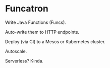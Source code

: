 # Funcatron

Write Java Functions (Funcs).

Auto-write them to HTTP endpoints.

Deploy (via CI) to a Mesos or Kubernetes cluster.

Autoscale.

Serverless? Kinda.

